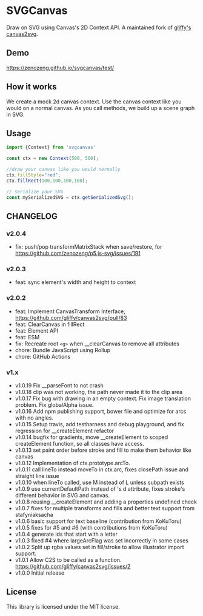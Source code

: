 # SVGCanvas

Draw on SVG using Canvas's 2D Context API.
A maintained fork of [gliffy's canvas2svg](https://github.com/gliffy/canvas2svg).

## Demo

https://zenozeng.github.io/svgcanvas/test/

## How it works

We create a mock 2d canvas context. Use the canvas context like you would on a normal canvas. As you call methods, we build up a scene graph in SVG.

## Usage

```javascript
import {Context} from 'svgcanvas'

const ctx = new Context(500, 500);

//draw your canvas like you would normally
ctx.fillStyle="red";
ctx.fillRect(100,100,100,100);

// serialize your SVG
const mySerializedSVG = ctx.getSerializedSvg(); 
```

## CHANGELOG

### v2.0.4

- fix: push/pop transformMatrixStack when save/restore, for https://github.com/zenozeng/p5.js-svg/issues/191

### v2.0.3

- feat: sync element's width and height to context

### v2.0.2

- feat: Implement CanvasTransform Interface, https://github.com/gliffy/canvas2svg/pull/83
- feat: ClearCanvas in fillRect
- feat: Element API
- feat: ESM
- fix: Recreate root `<g>` when __clearCanvas to remove all attributes
- chore: Bundle JavaScript using Rollup
- chore: GitHub Actions

### v1.x

- v1.0.19 Fix __parseFont to not crash
- v1.0.18 clip was not working, the path never made it to the clip area
- v1.0.17 Fix bug with drawing in an empty context. Fix image translation problem. Fix globalAlpha issue.
- v1.0.16 Add npm publishing support, bower file and optimize for arcs with no angles.
- v1.0.15 Setup travis, add testharness and debug playground, and fix regression for __createElement refactor
- v1.0.14 bugfix for gradients, move __createElement to scoped createElement function, so all classes have access. 
- v1.0.13 set paint order before stroke and fill to make them behavior like canvas
- v1.0.12 Implementation of ctx.prototype.arcTo.
- v1.0.11 call lineTo instead moveTo in ctx.arc, fixes closePath issue and straight line issue
- v1.0.10 when lineTo called, use M instead of L unless subpath exists
- v1.0.9 use currentDefaultPath instead of <path>'s d attribute, fixes stroke's different behavior in SVG and canvas.
- v1.0.8 reusing __createElement and adding a properties undefined check
- v1.0.7 fixes for multiple transforms and fills and better text support from stafyniaksacha
- v1.0.6 basic support for text baseline (contribution from KoKuToru)
- v1.0.5 fixes for #5 and #6 (with contributions from KoKuToru)
- v1.0.4 generate ids that start with a letter
- v1.0.3 fixed #4 where largeArcFlag was set incorrectly in some cases 
- v1.0.2 Split up rgba values set in fill/stroke to allow illustrator import support.
- v1.0.1 Allow C2S to be called as a function. https://github.com/gliffy/canvas2svg/issues/2 
- v1.0.0 Initial release

## License

This library is licensed under the MIT license.
